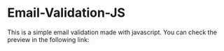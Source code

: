 # Email-Validation-JS
This is a simple email validation made with javascript. You can check the preview in the following link:
